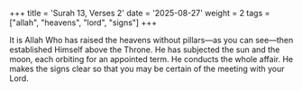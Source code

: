 +++
title = 'Surah 13, Verses 2'
date = '2025-08-27'
weight = 2
tags = ["allah", "heavens", "lord", "signs"]
+++

It is Allah Who has raised the heavens without pillars—as you can see—then established Himself above the Throne. He has subjected the sun and the moon, each orbiting for an appointed term. He conducts the whole affair. He makes the signs clear so that you may be certain of the meeting with your Lord.
